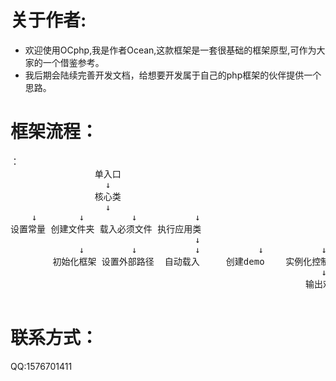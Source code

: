 
# 关于作者:
* 欢迎使用OCphp,我是作者Ocean,这款框架是一套很基础的框架原型,可作为大家的一个借鉴参考。
* 我后期会陆续完善开发文档，给想要开发属于自己的php框架的伙伴提供一个思路。

# 框架流程：
<pre>
：
                单入口
                  ↓
                核心类
                  ↓
    ↓        ↓         ↓           ↓
设置常量 创建文件夹 载入必须文件 执行应用类
                                   ↓
             ↓         ↓           ↓           ↓           ↓
        初始化框架 设置外部路径  自动载入     创建demo    实例化控制器
                                                           ↓
                                                        输出欢迎语

</pre>

# 联系方式：
QQ:1576701411
